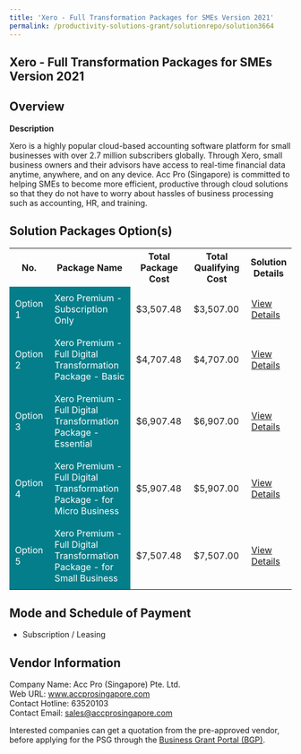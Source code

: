 ```yaml
---
title: 'Xero - Full Transformation Packages for SMEs Version 2021'
permalink: /productivity-solutions-grant/solutionrepo/solution3664
---
```


## Xero - Full Transformation Packages for SMEs Version 2021

## Overview

**Description**

Xero is a highly popular cloud-based accounting software platform for small businesses with over 2.7 million subscribers globally. Through Xero, small business owners and their advisors have access to real-time financial data anytime, anywhere, and on any device. Acc Pro (Singapore) is committed to helping SMEs to become more efficient, productive through cloud solutions so that they do not have to worry about hassles of business processing such as accounting, HR, and training.	

## Solution Packages Option(s)

<table>
<tr>
<th><b>No.</b></th>
<th><b>Package Name</b></th>
<th><b>Total Package Cost</b></th>
<th><b>Total Qualifying Cost</b></th>
<th><b>Solution Details</b></th>
</tr>
<tr>
<td style='padding: 10px; background-color: #037E8A; color: #FFFFFF;'>Option 1</td>
<td style='padding: 10px; background-color: #037E8A; color: #FFFFFF;'>Xero Premium - Subscription Only</td>
<td style='padding: 10px;'>$3,507.48</td>
<td style='padding: 10px;'>$3,507.00</td>
<td style='padding: 10px;'><a href='/images/psg/Desensitised_AccPro_Annex3_CR_wef_10Nov22_Part_1.pdf' target='_blank'>View Details</a></td>
</tr>
<tr>
<td style='padding: 10px; background-color: #037E8A; color: #FFFFFF;'>Option 2</td>
<td style='padding: 10px; background-color: #037E8A; color: #FFFFFF;'>Xero Premium - Full Digital Transformation Package - Basic </td>
<td style='padding: 10px;'>$4,707.48</td>
<td style='padding: 10px;'>$4,707.00</td>
<td style='padding: 10px;'><a href='/images/psg/Desensitised_AccPro_Annex3_CR_wef_10Nov22_Part_2.pdf' target='_blank'>View Details</a></td>
</tr>
<tr>
<td style='padding: 10px; background-color: #037E8A; color: #FFFFFF;'>Option 3</td>
<td style='padding: 10px; background-color: #037E8A; color: #FFFFFF;'>Xero Premium - Full Digital Transformation Package - Essential</td>
<td style='padding: 10px;'>$6,907.48</td>
<td style='padding: 10px;'>$6,907.00</td>
<td style='padding: 10px;'><a href='/images/psg/Desensitised_AccPro_Annex3_CR_wef_10Nov22_Part_3.pdf' target='_blank'>View Details</a></td>
</tr>
<tr>
<td style='padding: 10px; background-color: #037E8A; color: #FFFFFF;'>Option 4</td>
<td style='padding: 10px; background-color: #037E8A; color: #FFFFFF;'>Xero Premium - Full Digital Transformation Package - for Micro Business</td>
<td style='padding: 10px;'>$5,907.48</td>
<td style='padding: 10px;'>$5,907.00</td>
<td style='padding: 10px;'><a href='/images/psg/Desensitised_AccPro_Annex3_CR_wef_10Nov22_Part_4.pdf' target='_blank'>View Details</a></td>
</tr>
<tr>
<td style='padding: 10px; background-color: #037E8A; color: #FFFFFF;'>Option 5</td>
<td style='padding: 10px; background-color: #037E8A; color: #FFFFFF;'>Xero Premium - Full Digital Transformation Package - for Small Business</td>
<td style='padding: 10px;'>$7,507.48</td>
<td style='padding: 10px;'>$7,507.00</td>
<td style='padding: 10px;'><a href='/images/psg/Desensitised_AccPro_Annex3_CR_wef_10Nov22_Part_5.pdf' target='_blank'>View Details</a></td>
</tr>
</table>

## Mode and Schedule of Payment

 - Subscription / Leasing

## Vendor Information

 Company Name: Acc Pro (Singapore) Pte. Ltd.<br>Web URL: www.accprosingapore.com <br>Contact Hotline: 63520103 <br>Contact Email: sales@accprosingapore.com <br>

Interested companies can get a quotation from the pre-approved vendor, before applying for the PSG through the <a href='https://www.businessgrants.gov.sg/' target='_blank' rel='noopener'>Business Grant Portal (BGP)</a>.

<script src="/jquery/resize-tables.js"></script>
